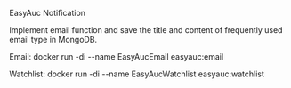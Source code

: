 EasyAuc Notification

Implement email function and save the title and content of frequently used email type in MongoDB.


Email: docker run -di --name EasyAucEmail easyauc:email

Watchlist: docker run -di --name EasyAucWatchlist easyauc:watchlist
